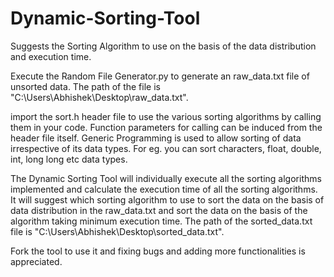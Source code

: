 # Dynamic-Sorting-Tool
Suggests the Sorting Algorithm to use on the basis of the data distribution and execution time. 

Execute the Random File Generator.py to generate an raw_data.txt file of unsorted data. The path of the file is "C:\Users\Abhishek\Desktop\raw_data.txt". 

import the sort.h header file to use the various sorting algorithms by calling them in your code. Function parameters for calling can be induced from the header file itself. Generic Programming is used to allow sorting of data irrespective of its data types. For eg. you can sort characters, float, double, int, long long etc data types.

The Dynamic Sorting Tool will individually execute all the sorting algorithms implemented and calculate the execution time of all the sorting algorithms. It will suggest which sorting algorithm to use to sort the data on the basis of data distribution in the raw_data.txt and sort the data on the basis of the algorithm taking minimum execution time. The path of the sorted_data.txt file is "C:\Users\Abhishek\Desktop\sorted_data.txt".

Fork the tool to use it and fixing bugs and adding more functionalities is appreciated. 


